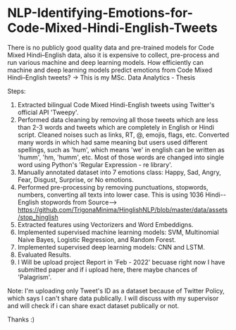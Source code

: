 # NLP-Identifying-Emotions-for-Code-Mixed-Hindi-English-Tweets
There  is  no  publicly  good  quality  data  and  pre-trained  models  for  Code  Mixed  Hindi–English data, also it is expensive to collect, pre-process and run various machine and deep learning models.  How efficiently can machine and deep learning models predict emotions from Code Mixed Hindi–English tweets? -> This is my MSc. Data Analytics - Thesis 

Steps:
1. Extracted bilingual Code Mixed Hindi-English tweets using Twitter's official API  'Tweepy'.
2. Performed data cleaning by removing all those tweets which are less than 2-3 words and tweets which are completely in English or Hindi script. Cleaned noises such as links, RT, @, emojis, flags, etc. Converted many words in which had same meaning but users used different spellings, such as 'hum', which means 'we' in english can be written as 'humm', 'hm, 'humm', etc. Most of those words are changed into single word using Python's 'Regular Expression - re library'.
3. Manually annotated dataset into 7 emotions class: Happy, Sad, Angry, Fear, Disgust, Surprise, or No emotions.
4. Performed pre-processing by removing punctuations, stopwords, numbers, converting all texts into lower case. This is using 1036 Hindi--English stopwords from Source--> https://github.com/TrigonaMinima/HinglishNLP/blob/master/data/assets/stop_hinglish
5. Extracted features using Vectorizers and Word Embeddigns.
6. Implemented supervised machine learning models: SVM, Multinomial Naive Bayes, Logistic Regression, and Random Forest.
7. Implemented supervised deep learning models: CNN and LSTM.
8. Evaluated Results.
9. I Will be upload project Report in 'Feb - 2022' becuase right now I have submitted paper and if i upload here, there maybe chances of 'Palagrism'.

Note: I'm uploading only Tweet's ID as a dataset because of Twitter Policy, which says I can't share data publically. I will discuss with my supervisor and will check if i can share exact dataset publically or not.


Thanks :)
